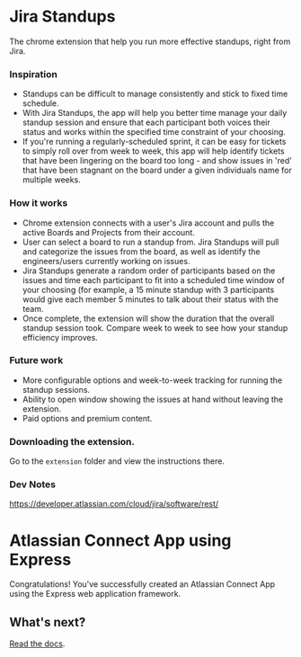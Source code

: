 # Jira Standups

The chrome extension that help you run more effective standups, right from Jira.

### Inspiration

- Standups can be difficult to manage consistently and stick to fixed time schedule.
- With Jira Standups, the app will help you better time manage your daily standup session and ensure that each participant both voices their status and works within the specified time constraint of your choosing.
- If you're running a regularly-scheduled sprint, it can be easy for tickets to simply roll over from week to week, this app will help identify tickets that have been lingering on the board too long - and show issues in 'red' that have been stagnant on the board under a given individuals name for multiple weeks.

### How it works

- Chrome extension connects with a user's Jira account and pulls the active Boards and Projects from their account.
- User can select a board to run a standup from. Jira Standups will pull and categorize the issues from the board, as well as identify the engineers/users currently working on issues.
- Jira Standups generate a random order of participants based on the issues and time each participant to fit into a scheduled time window of your choosing (for example, a 15 minute standup with 3 participants would give each member 5 minutes to talk about their status with the team.
- Once complete, the extension will show the duration that the overall standup session took. Compare week to week to see how your standup efficiency improves.

### Future work
* More configurable options and week-to-week tracking for running the standup sessions.
* Ability to open window showing the issues at hand without leaving the extension.
* Paid options and premium content.


### Downloading the extension.

Go to the `extension` folder and view the instructions there.

### Dev Notes

https://developer.atlassian.com/cloud/jira/software/rest/

# Atlassian Connect App using Express

Congratulations!
You've successfully created an Atlassian Connect App using the Express web application framework.

## What's next?

[Read the docs](https://bitbucket.org/atlassian/atlassian-connect-express/src/master/README.md).
